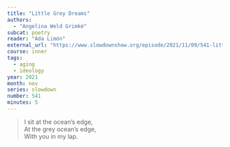 ```yaml
---
title: "Little Grey Dreams"
authors:
  - "Angelina Weld Grimké"
subcat: poetry
reader: "Ada Limón"
external_url: "https://www.slowdownshow.org/episode/2021/11/09/541-little-grey-dreams"
course: inner
tags:
  - aging
  - ideology
year: 2021
month: nov
series: slowdown
number: 541
minutes: 5
---
```


> I sit at the ocean’s edge,  
At the grey ocean’s edge,  
With you in my lap.  
